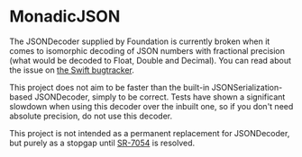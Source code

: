 # MonadicJSON

The JSONDecoder supplied by Foundation is currently broken when it comes to isomorphic decoding of JSON numbers with fractional precision (what would be decoded to Float, Double and Decimal).
You can read about the issue on [the Swift bugtracker](https://bugs.swift.org/browse/SR-7054).

This project does not aim to be faster than the built-in JSONSerialization-based JSONDecoder, simply to be correct.
Tests have shown a significant slowdown when using this decoder over the inbuilt one, so if you don't need absolute precision, do not use this decoder.

This project is not intended as a permanent replacement for JSONDecoder, but purely as a stopgap until [SR-7054](https://bugs.swift.org/browse/SR-7054) is resolved.
